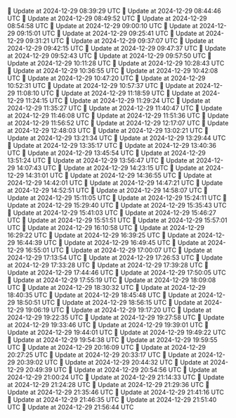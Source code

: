🔄 Update at 2024-12-29 08:39:29 UTC
🔄 Update at 2024-12-29 08:44:46 UTC
🔄 Update at 2024-12-29 08:49:52 UTC
🔄 Update at 2024-12-29 08:54:58 UTC
🔄 Update at 2024-12-29 09:00:10 UTC
🔄 Update at 2024-12-29 09:15:01 UTC
🔄 Update at 2024-12-29 09:25:41 UTC
🔄 Update at 2024-12-29 09:31:21 UTC
🔄 Update at 2024-12-29 09:37:07 UTC
🔄 Update at 2024-12-29 09:42:15 UTC
🔄 Update at 2024-12-29 09:47:37 UTC
🔄 Update at 2024-12-29 09:52:43 UTC
🔄 Update at 2024-12-29 09:57:50 UTC
🔄 Update at 2024-12-29 10:11:28 UTC
🔄 Update at 2024-12-29 10:28:43 UTC
🔄 Update at 2024-12-29 10:36:55 UTC
🔄 Update at 2024-12-29 10:42:08 UTC
🔄 Update at 2024-12-29 10:47:20 UTC
🔄 Update at 2024-12-29 10:52:31 UTC
🔄 Update at 2024-12-29 10:57:37 UTC
🔄 Update at 2024-12-29 11:08:10 UTC
🔄 Update at 2024-12-29 11:18:59 UTC
🔄 Update at 2024-12-29 11:24:15 UTC
🔄 Update at 2024-12-29 11:29:24 UTC
🔄 Update at 2024-12-29 11:35:27 UTC
🔄 Update at 2024-12-29 11:40:47 UTC
🔄 Update at 2024-12-29 11:46:08 UTC
🔄 Update at 2024-12-29 11:51:36 UTC
🔄 Update at 2024-12-29 11:56:52 UTC
🔄 Update at 2024-12-29 12:17:07 UTC
🔄 Update at 2024-12-29 12:48:03 UTC
🔄 Update at 2024-12-29 13:02:21 UTC
🔄 Update at 2024-12-29 13:21:34 UTC
🔄 Update at 2024-12-29 13:29:44 UTC
🔄 Update at 2024-12-29 13:35:17 UTC
🔄 Update at 2024-12-29 13:40:36 UTC
🔄 Update at 2024-12-29 13:45:54 UTC
🔄 Update at 2024-12-29 13:51:24 UTC
🔄 Update at 2024-12-29 13:56:47 UTC
🔄 Update at 2024-12-29 14:07:43 UTC
🔄 Update at 2024-12-29 14:23:15 UTC
🔄 Update at 2024-12-29 14:31:01 UTC
🔄 Update at 2024-12-29 14:36:55 UTC
🔄 Update at 2024-12-29 14:42:01 UTC
🔄 Update at 2024-12-29 14:47:21 UTC
🔄 Update at 2024-12-29 14:52:51 UTC
🔄 Update at 2024-12-29 14:58:07 UTC
🔄 Update at 2024-12-29 15:11:05 UTC
🔄 Update at 2024-12-29 15:24:11 UTC
🔄 Update at 2024-12-29 15:29:40 UTC
🔄 Update at 2024-12-29 15:35:43 UTC
🔄 Update at 2024-12-29 15:41:03 UTC
🔄 Update at 2024-12-29 15:46:27 UTC
🔄 Update at 2024-12-29 15:51:51 UTC
🔄 Update at 2024-12-29 15:57:01 UTC
🔄 Update at 2024-12-29 16:10:58 UTC
🔄 Update at 2024-12-29 16:29:22 UTC
🔄 Update at 2024-12-29 16:39:25 UTC
🔄 Update at 2024-12-29 16:44:39 UTC
🔄 Update at 2024-12-29 16:49:45 UTC
🔄 Update at 2024-12-29 16:55:01 UTC
🔄 Update at 2024-12-29 17:00:07 UTC
🔄 Update at 2024-12-29 17:13:54 UTC
🔄 Update at 2024-12-29 17:26:53 UTC
🔄 Update at 2024-12-29 17:33:28 UTC
🔄 Update at 2024-12-29 17:39:28 UTC
🔄 Update at 2024-12-29 17:44:46 UTC
🔄 Update at 2024-12-29 17:50:05 UTC
🔄 Update at 2024-12-29 17:55:19 UTC
🔄 Update at 2024-12-29 18:09:08 UTC
🔄 Update at 2024-12-29 18:30:32 UTC
🔄 Update at 2024-12-29 18:40:35 UTC
🔄 Update at 2024-12-29 18:45:48 UTC
🔄 Update at 2024-12-29 18:50:51 UTC
🔄 Update at 2024-12-29 18:56:15 UTC
🔄 Update at 2024-12-29 19:06:19 UTC
🔄 Update at 2024-12-29 19:17:20 UTC
🔄 Update at 2024-12-29 19:22:35 UTC
🔄 Update at 2024-12-29 19:27:58 UTC
🔄 Update at 2024-12-29 19:33:46 UTC
🔄 Update at 2024-12-29 19:39:01 UTC
🔄 Update at 2024-12-29 19:44:01 UTC
🔄 Update at 2024-12-29 19:49:22 UTC
🔄 Update at 2024-12-29 19:54:38 UTC
🔄 Update at 2024-12-29 19:59:55 UTC
🔄 Update at 2024-12-29 20:16:09 UTC
🔄 Update at 2024-12-29 20:27:25 UTC
🔄 Update at 2024-12-29 20:33:17 UTC
🔄 Update at 2024-12-29 20:39:02 UTC
🔄 Update at 2024-12-29 20:44:32 UTC
🔄 Update at 2024-12-29 20:49:39 UTC
🔄 Update at 2024-12-29 20:54:56 UTC
🔄 Update at 2024-12-29 21:00:24 UTC
🔄 Update at 2024-12-29 21:14:33 UTC
🔄 Update at 2024-12-29 21:24:28 UTC
🔄 Update at 2024-12-29 21:29:36 UTC
🔄 Update at 2024-12-29 21:35:46 UTC
🔄 Update at 2024-12-29 21:41:16 UTC
🔄 Update at 2024-12-29 21:46:35 UTC
🔄 Update at 2024-12-29 21:51:40 UTC
🔄 Update at 2024-12-29 21:56:44 UTC
